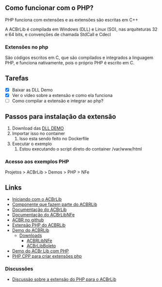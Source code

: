## Como funcionar com o PHP?
PHP funciona com extensões e as extensões são escritas em C++

A ACBrLib é compilada em Windows (DLL) e Linux (SO), nas arquiteturas 32 e 64 bits, e convenções de chamada StdCall e Cdecl

### Extensões no php
São códigos escritos em C, que são compilados e integrados a linguagem PHP, e funciona nativamente, pois o próprio PHP é escrito em C.

## Tarefas
- [X] Baixar as DLL Demo
- [X] Ver o vídeo sobre a extensão e como ela funciona
- [ ] Como compilar a extensão e integrar ao php?

## Passos para instalação da extensão
1. Download das [DLL DEMO](https://www.projetoacbr.com.br/forum/files/file/476-acbrlibnfe-demo/)
2. Importar isso no container
    1. Isso esta sendo feito no Dockerfile
3. Executar o exemplo
    1. Estou executando o script direto do container /var/www/html

### Acesso aos exemplos PHP
Projetos > ACBrLib > Demos > PHP > NFe

## Links
- [Iniciando com o ACBrLib](https://www.projetoacbr.com.br/forum/topic/64887-bem-vindo-a-acbrlib/) 
- [Componente que fazem parte do ACBRLib](https://projetoacbr.com.br/pro/downloads/#acbrlib)
- [Documentação do ACBrLib](https://acbr.sourceforge.io/ACBrLib/ACBrLib.html)
- [Documentação do ACBrLibNFe](https://acbr.sourceforge.io/ACBrLib/ACBrLibNFe.html)
- [ACBR no github](https://github.com/frones/ACBr)
- [Extensão PHP do ACBRLib](https://github.com/billbarsch/acbrlibphp)
- [Demo do ACBRLib](https://www.projetoacbr.com.br/forum/topic/63052-acbrlib-demo-download-livre/)
    - [Downloads](https://www.projetoacbr.com.br/forum/files/category/63-acbrlib-demo/)
        - [ACBRLibNFe](https://www.projetoacbr.com.br/forum/files/file/476-acbrlibnfe-demo/)
        - [ACBrLibBoleto](https://www.projetoacbr.com.br/forum/files/file/472-acbrlibboleto-demo/)
- [Demo do ACBr Lib com PHP](https://svn.code.sf.net/p/acbr/code/trunk2/Projetos/ACBrLib/Demos/PHP/)
- [PHP CPP para criar extensões php](https://www.php-cpp.com/)

### Discussões
- [Discussão sobre a extensão do PHP para o ACBrLib](https://www.projetoacbr.com.br/forum/topic/57880-extens%C3%A3o-php-para-uso-do-acbrlib-online-acbrlibphp) 
